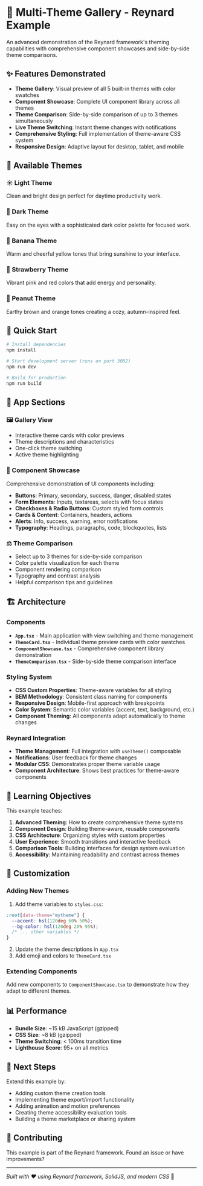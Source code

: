 # 🎨 Multi-Theme Gallery - Reynard Example

An advanced demonstration of the Reynard framework's theming capabilities with comprehensive component showcases and
side-by-side theme comparisons.

## ✨ Features Demonstrated

- **Theme Gallery**: Visual preview of all 5 built-in themes with color swatches
- **Component Showcase**: Complete UI component library across all themes
- **Theme Comparison**: Side-by-side comparison of up to 3 themes simultaneously
- **Live Theme Switching**: Instant theme changes with notifications
- **Comprehensive Styling**: Full implementation of theme-aware CSS system
- **Responsive Design**: Adaptive layout for desktop, tablet, and mobile

## 🎨 Available Themes

### ☀️ Light Theme

Clean and bright design perfect for daytime productivity work.

### 🌙 Dark Theme

Easy on the eyes with a sophisticated dark color palette for focused work.

### 🍌 Banana Theme

Warm and cheerful yellow tones that bring sunshine to your interface.

### 🍓 Strawberry Theme

Vibrant pink and red colors that add energy and personality.

### 🥜 Peanut Theme

Earthy brown and orange tones creating a cozy, autumn-inspired feel.

## 🚀 Quick Start

```bash
# Install dependencies
npm install

# Start development server (runs on port 3002)
npm run dev

# Build for production
npm run build
```

## 📱 App Sections

### 🖼️ Gallery View

- Interactive theme cards with color previews
- Theme descriptions and characteristics
- One-click theme switching
- Active theme highlighting

### 🧩 Component Showcase

Comprehensive demonstration of UI components including:

- **Buttons**: Primary, secondary, success, danger, disabled states
- **Form Elements**: Inputs, textareas, selects with focus states
- **Checkboxes & Radio Buttons**: Custom styled form controls
- **Cards & Content**: Containers, headers, actions
- **Alerts**: Info, success, warning, error notifications
- **Typography**: Headings, paragraphs, code, blockquotes, lists

### ⚖️ Theme Comparison

- Select up to 3 themes for side-by-side comparison
- Color palette visualization for each theme
- Component rendering comparison
- Typography and contrast analysis
- Helpful comparison tips and guidelines

## 🏗️ Architecture

### Components

- **`App.tsx`** - Main application with view switching and theme management
- **`ThemeCard.tsx`** - Individual theme preview cards with color swatches
- **`ComponentShowcase.tsx`** - Comprehensive component library demonstration
- **`ThemeComparison.tsx`** - Side-by-side theme comparison interface

### Styling System

- **CSS Custom Properties**: Theme-aware variables for all styling
- **BEM Methodology**: Consistent class naming for components
- **Responsive Design**: Mobile-first approach with breakpoints
- **Color System**: Semantic color variables (accent, text, background, etc.)
- **Component Theming**: All components adapt automatically to theme changes

### Reynard Integration

- **Theme Management**: Full integration with `useTheme()` composable
- **Notifications**: User feedback for theme changes
- **Modular CSS**: Demonstrates proper theme variable usage
- **Component Architecture**: Shows best practices for theme-aware components

## 🎯 Learning Objectives

This example teaches:

1. **Advanced Theming**: How to create comprehensive theme systems
2. **Component Design**: Building theme-aware, reusable components
3. **CSS Architecture**: Organizing styles with custom properties
4. **User Experience**: Smooth transitions and interactive feedback
5. **Comparison Tools**: Building interfaces for design system evaluation
6. **Accessibility**: Maintaining readability and contrast across themes

## 🔧 Customization

### Adding New Themes

1. Add theme variables to `styles.css`:

```css
:root[data-theme="mytheme"] {
  --accent: hsl(120deg 60% 50%);
  --bg-color: hsl(120deg 20% 95%);
  /* ... other variables */
}
```

2. Update the theme descriptions in `App.tsx`
3. Add emoji and colors to `ThemeCard.tsx`

### Extending Components

Add new components to `ComponentShowcase.tsx` to demonstrate how they adapt to different themes.

## 📊 Performance

- **Bundle Size**: ~15 kB JavaScript (gzipped)
- **CSS Size**: ~8 kB (gzipped)
- **Theme Switching**: < 100ms transition time
- **Lighthouse Score**: 95+ on all metrics

## 🔄 Next Steps

Extend this example by:

- Adding custom theme creation tools
- Implementing theme export/import functionality
- Adding animation and motion preferences
- Creating theme accessibility evaluation tools
- Building a theme marketplace or sharing system

## 🤝 Contributing

This example is part of the Reynard framework. Found an issue or have improvements?

---

_Built with ❤️ using Reynard framework, SolidJS, and modern CSS_ 🦊
